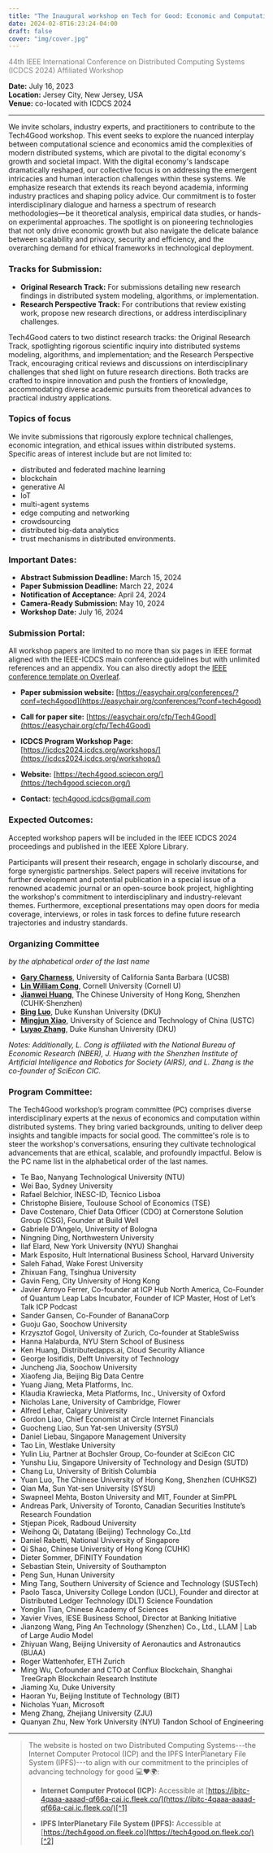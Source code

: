 ```yaml
---
title: "The Inaugural workshop on Tech for Good: Economic and Computational Advances in Distributed Systems (Tech4Good)"
date: 2024-02-8T16:23:24-04:00
draft: false
cover: "img/cover.jpg"
---
```


<span style="color:grey;">44th IEEE International Conference on Distributed Computing Systems (ICDCS 2024) Affiliated Workshop</span>

**Date:** July 16, 2023  
**Location:** Jersey City, New Jersey, USA  
**Venue:** co-located with ICDCS 2024  

---

We invite scholars, industry experts, and practitioners to contribute to the Tech4Good workshop. This event seeks to explore the nuanced interplay between computational science and economics amid the complexities of modern distributed systems, which are pivotal to the digital economy's growth and societal impact. With the digital economy's landscape dramatically reshaped, our collective focus is on addressing the emergent intricacies and human interaction challenges within these systems. We emphasize research that extends its reach beyond academia, informing industry practices and shaping policy advice. Our commitment is to foster interdisciplinary dialogue and harness a spectrum of research methodologies—be it theoretical analysis, empirical data studies, or hands-on experimental approaches. The spotlight is on pioneering technologies that not only drive economic growth but also navigate the delicate balance between scalability and privacy, security and efficiency, and the overarching demand for ethical frameworks in technological deployment. 

### Tracks for Submission:
- **Original Research Track:** For submissions detailing new research findings in distributed system modeling, algorithms, or implementation.
- **Research Perspective Track:** For contributions that review existing work, propose new research directions, or address interdisciplinary challenges.

Tech4Good caters to two distinct research tracks: the Original Research Track, spotlighting rigorous scientific inquiry into distributed systems modeling, algorithms, and implementation; and the Research Perspective Track, encouraging critical reviews and discussions on interdisciplinary challenges that shed light on future research directions. Both tracks are crafted to inspire innovation and push the frontiers of knowledge, accommodating diverse academic pursuits from theoretical advances to practical industry applications.

### Topics of focus
We invite submissions that rigorously explore technical challenges, economic integration, and ethical issues within distributed systems. Specific areas of interest include but are not limited to:
- distributed and federated machine learning
- blockchain
- generative AI
- IoT
- multi-agent systems
- edge computing and networking
- crowdsourcing
- distributed big-data analytics
- trust mechanisms in distributed environments.

### Important Dates:
- **Abstract Submission Deadline:** March 15, 2024  
- **Paper Submission Deadline:** March 22, 2024  
- **Notification of Acceptance:** April 24, 2024  
- **Camera-Ready Submission:** May 10, 2024  
- **Workshop Date:** July 16, 2024

### Submission Portal:
All workshop papers are limited to no more than six pages in IEEE format aligned with the IEEE-ICDCS main conference guidelines but with unlimited references and an appendix. You can also directly adopt the [IEEE conference template on Overleaf](https://www.overleaf.com/latex/templates/ieee-conference-template/grfzhhncsfqn).

- **Paper submission website:** [https://easychair.org/conferences/?conf=tech4good](https://easychair.org/conferences/?conf=tech4good)

- **Call for paper site:** [https://easychair.org/cfp/Tech4Good](https://easychair.org/cfp/Tech4Good)

- **ICDCS Program Workshop Page:** [https://icdcs2024.icdcs.org/workshops/](https://icdcs2024.icdcs.org/workshops/)

- **Website:** [https://tech4good.sciecon.org/](https://tech4good.sciecon.org/)

- **Contact:** tech4good.icdcs@gmail.com


### Expected Outcomes:

Accepted workshop papers will be included in the IEEE ICDCS 2024 proceedings and published in the IEEE Xplore Library.

Participants will present their research, engage in scholarly discourse, and forge synergistic partnerships. Select papers will receive invitations for further development and potential publication in a special issue of a renowned academic journal or an open-source book project, highlighting the workshop's commitment to interdisciplinary and industry-relevant themes. Furthermore, exceptional presentations may open doors for media coverage, interviews, or roles in task forces to define future research trajectories and industry standards.


### Organizing Committee 
*by the alphabetical order of the last name*
- **[Gary Charness](https://en.wikipedia.org/wiki/Gary_Charness)**, University of California Santa Barbara (UCSB)
- **[Lin William Cong](https://www.linwilliamcong.com/)**, Cornell University (Cornell U)
- **[Jianwei Huang](https://jianwei.cuhk.edu.cn/)**, The Chinese University of Hong Kong, Shenzhen (CUHK-Shenzhen)
- **[Bing Luo](https://scholars.duke.edu/person/bing.luo/)**, Duke Kunshan University (DKU)
- **[Mingjun Xiao](http://staff.ustc.edu.cn/~xiaomj/indexEN.html)**, University of Science and Technology of China (USTC)
- **[Luyao Zhang](https://scholars.duke.edu/person/luyao.zhang)**, Duke Kunshan University (DKU)


*Notes: Additionally, L. Cong is affiliated with the National Bureau of Economic Research (NBER), J. Huang with the Shenzhen Institute of Artificial Intelligence and Robotics for Society (AIRS), and L. Zhang is the co-founder of SciEcon CIC.*

### Program Committee:

The Tech4Good workshop’s program committee (PC) comprises diverse interdisciplinary experts at the nexus of economics and computation within distributed systems. They bring varied backgrounds, uniting to deliver deep insights and tangible impacts for social good. The committee's role is to steer the workshop's conversations, ensuring they cultivate technological advancements that are ethical, scalable, and profoundly impactful. Below is the PC name list in the alphabetical order of the last names.

- Te Bao, Nanyang Technological University (NTU)
- Wei Bao, Sydney University
- Rafael Belchior, INESC-ID, Técnico Lisboa
- Christophe Bisiere, Toulouse School of Economics (TSE)
- Dave Costenaro, Chief Data Officer (CDO) at Cornerstone Solution Group (CSG), Founder at Build Well
- Gabriele D'Angelo, University of Bologna
- Ningning Ding, Northwestern University
- Ilaf Elard, New York University (NYU) Shanghai
- Mark Esposito, Hult International Business School, Harvard University
- Saleh Fahad, Wake Forest University
- Zhixuan Fang, Tsinghua University
- Gavin Feng, City University of Hong Kong
- Javier Arroyo Ferrer, Co-founder at ICP Hub North America, Co-Founder of Quantum Leap Labs Incubator, Founder of ICP Master, Host of Let’s Talk ICP Podcast
- Sander Gansen, Co-Founder of BananaCorp
- Guoju Gao, Soochow University
- Krzysztof Gogol, University of Zurich, Co-founder at StableSwiss
- Hanna Halaburda, NYU Stern School of Business
- Ken Huang, Distributedapps.ai, Cloud Security Alliance
- George Iosifidis, Delft University of Technology
- Juncheng Jia, Soochow University
- Xiaofeng Jia, Beijing Big Data Centre
- Yuang Jiang, Meta Platforms, Inc.
- Klaudia Krawiecka, Meta Platforms, Inc., University of Oxford
- Nicholas Lane, University of Cambridge, Flower
- Alfred Lehar, Calgary University
- Gordon Liao, Chief Economist at Circle Internet Financials
- Guocheng Liao, Sun Yat-sen University (SYSU)
- Daniel Liebau, Singapore Management University
- Tao Lin, Westlake University
- Yulin Liu, Partner at Bochsler Group, Co-founder at SciEcon CIC
- Yunshu Liu, Singapore University of Technology and Design (SUTD)
- Chang Lu, University of British Columbia
- Yuan Luo, The Chinese University of Hong Kong, Shenzhen (CUHKSZ)
- Qian Ma, Sun Yat-sen University (SYSU)
- Swapneel Mehta, Boston University and MIT, Founder at SimPPL
- Andreas Park, University of Toronto, Canadian Securities Institute’s Research Foundation
- Stjepan Picek, Radboud University
- Weihong Qi, Datatang (Beijing) Technology Co.,Ltd
- Daniel Rabetti, National University of Singapore
- Qi Shao, Chinese University of Hong Kong (CUHK)
- Dieter Sommer, DFINITY Foundation
- Sebastian Stein, University of Southampton
- Peng Sun, Hunan University
- Ming Tang, Southern University of Science and Technology (SUSTech)
- Paolo Tasca, University College London (UCL), Founder and director at Distributed Ledger Technology (DLT) Science Foundation
- Yonglin Tian, Chinese Academy of Sciences
- Xavier Vives, IESE Business School, Director at Banking Initiative
- Jianzong Wang, Ping An Technology (Shenzhen) Co., Ltd., LLAM | Lab of Large Audio Model
- Zhiyuan Wang, Beijing University of Aeronautics and Astronautics (BUAA)
- Roger Wattenhofer, ETH Zurich
- Ming Wu, Cofounder and CTO at Conflux Blockchain, Shanghai TreeGraph Blockchain Research Institute
- Jiaming Xu, Duke University
- Haoran Yu, Beijing Institute of Technology (BIT)
- Nicholas Yuan, Microsoft
- Meng Zhang, Zhejiang University (ZJU)
- Quanyan Zhu, New York University (NYU) Tandon School of Engineering



<!-- Somewhere in your body content, like in a header or about section -->
---
> The website is hosted on two Distributed Computing Systems---the Internet Computer Protocol (ICP) and the IPFS InterPlanetary File System (IPFS)---to align with our commitment to the principles of advancing technology for good 💻❤️🌍:
>
> - **Internet Computer Protocol (ICP):** Accessible at [https://ibitc-4qaaa-aaaad-qf66a-cai.ic.fleek.co/](https://ibitc-4qaaa-aaaad-qf66a-cai.ic.fleek.co/)[^1]
>
> [^1]: The website is hosted on a canister on the Internet Computer, identified by the canister ID `ibitc-4qaaa-aaaad-qf66a-cai`. The ICP canister ID `ibitc-4qaaa-aaaad-qf66a-cai` is a unique identifier for a canister smart contract on the Internet Computer Protocol (ICP) network. Canisters are computational units that can run smart contracts or store data, with each canister being assigned a unique ID for interaction.
>
> - **IPFS InterPlanetary File System (IPFS):** Accessible at [https://tech4good.on.fleek.co](https://tech4good.on.fleek.co/)[^2]
>
> [^2]: Our website is also accessible through IPFS hosting, providing a decentralized and resilient way to access content. IPFS, or the InterPlanetary File System, is a peer-to-peer protocol designed for storing and sharing data in a distributed file system. IPFS hosting leverages this technology to serve websites and web applications in a decentralized manner, enhancing accessibility and resistance to censorship. By hosting content on IPFS, it is stored across multiple nodes globally, ensuring that it remains accessible even if some nodes go offline.
